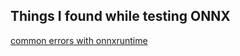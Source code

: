 ## Things I found while testing ONNX


[common errors with onnxruntime](http://www.xavierdupre.fr/app/onnxruntime/helpsphinx/auto_examples/plot_common_errors.html) 


















